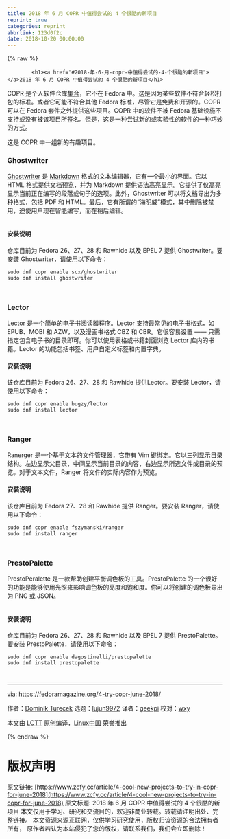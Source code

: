 ```yaml
---
title: 2018 年 6 月 COPR 中值得尝试的 4 个很酷的新项目
reprint: true
categories: reprint
abbrlink: 123d0f2c
date: 2018-10-20 00:00:00
---
```


{% raw %}

            <h1><a href="#2018-年-6-月-copr-中值得尝试的-4-个很酷的新项目"></a>2018 年 6 月 COPR 中值得尝试的 4 个很酷的新项目</h1>
<p>COPR 是个人软件仓库<a href="https://copr.fedorainfracloud.org/">集合</a>，它不在 Fedora 中。这是因为某些软件不符合轻松打包的标准。或者它可能不符合其他 Fedora 标准，尽管它是免费和开源的。COPR 可以在 Fedora 套件之外提供这些项目。COPR 中的软件不被 Fedora 基础设施不支持或没有被该项目所签名。但是，这是一种尝试新的或实验性的软件的一种巧妙的方式。</p>
<p>这是 COPR 中一组新的有趣项目。</p>
<h3><a href="#ghostwriter"></a>Ghostwriter</h3>
<p><a href="http://wereturtle.github.io/ghostwriter/">Ghostwriter</a> 是 <a href="https://daringfireball.net/">Markdown</a> 格式的文本编辑器，它有一个最小的界面。它以 HTML 格式提供文档预览，并为 Markdown 提供语法高亮显示。它提供了仅高亮显示当前正在编写的段落或句子的选项。此外，Ghostwriter 可以将文档导出为多种格式，包括 PDF 和 HTML。最后，它有所谓的“海明威”模式，其中删除被禁用，迫使用户现在智能编写，而在稍后编辑。</p>
<p><a href="https://camo.githubusercontent.com/26500a6301ba6a67dfc87f2daa9906cbae137c3b/68747470733a2f2f6665646f72616d6167617a696e652e6f72672f77702d636f6e74656e742f75706c6f6164732f323031382f30352f67686f73747772697465722e706e67"><img src="https://p0.ssl.qhimg.com/t01695d6bdaaaacb11f.png" alt=""></a></p>
<h4><a href="#安装说明"></a>安装说明</h4>
<p>仓库目前为 Fedora 26、27、28 和 Rawhide 以及 EPEL 7 提供 Ghostwriter。要安装 Ghostwriter，请使用以下命令：</p>
<pre><code class="hljs mipsasm">sudo dnf copr enable <span class="hljs-keyword">scx/ghostwriter
</span>sudo dnf <span class="hljs-keyword">install </span>ghostwriter

</code></pre><h3><a href="#lector"></a>Lector</h3>
<p><a href="https://github.com/BasioMeusPuga/Lector">Lector</a> 是一个简单的电子书阅读器程序。Lector 支持最常见的电子书格式，如 EPUB、MOBI 和 AZW，以及漫画书格式 CBZ 和 CBR。它很容易设置 —— 只需指定包含电子书的目录即可。你可以使用表格或书籍封面浏览 Lector 库内的书籍。Lector 的功能包括书签、用户自定义标签和内置字典。<a href="https://camo.githubusercontent.com/6908e84648e4734d0c4938d00a038983708c3bb9/68747470733a2f2f6665646f72616d6167617a696e652e6f72672f77702d636f6e74656e742f75706c6f6164732f323031382f30352f6c6563746f722e706e67"><img src="https://p0.ssl.qhimg.com/t013b1aa1568861340a.png" alt=""></a></p>
<h4><a href="#安装说明-1"></a>安装说明</h4>
<p>该仓库目前为 Fedora 26、27、28 和 Rawhide 提供Lector。要安装 Lector，请使用以下命令：</p>
<pre><code class="hljs mipsasm">sudo dnf copr enable <span class="hljs-keyword">bugzy/lector
</span>sudo dnf <span class="hljs-keyword">install </span>lector

</code></pre><h3><a href="#ranger"></a>Ranger</h3>
<p>Ranerger 是一个基于文本的文件管理器，它带有 Vim 键绑定。它以三列显示目录结构。左边显示父目录，中间显示当前目录的内容，右边显示所选文件或目录的预览。对于文本文件，Ranger 将文件的实际内容作为预览。<a href="https://camo.githubusercontent.com/773eb2ecac30c7bfe79c8edee1bdd5f1164a6a21/68747470733a2f2f6665646f72616d6167617a696e652e6f72672f77702d636f6e74656e742f75706c6f6164732f323031382f30352f72616e6765722e706e67"><img src="https://p0.ssl.qhimg.com/t01b46921dd5f7c0f66.png" alt=""></a></p>
<h4><a href="#安装说明-2"></a>安装说明</h4>
<p>该仓库目前为 Fedora 27、28 和 Rawhide 提供 Ranger。要安装 Ranger，请使用以下命令：</p>
<pre><code class="hljs routeros">sudo dnf copr <span class="hljs-builtin-name">enable</span> fszymanski/ranger
sudo dnf install ranger

</code></pre><h3><a href="#prestopalette"></a>PrestoPalette</h3>
<p>PrestoPeralette 是一款帮助创建平衡调色板的工具。PrestoPalette 的一个很好的功能是能够使用光照来影响调色板的亮度和饱和度。你可以将创建的调色板导出为 PNG 或 JSON。</p>
<p><a href="https://camo.githubusercontent.com/e03f52300991127f145ade6acf6c55fe5e27aa45/68747470733a2f2f6665646f72616d6167617a696e652e6f72672f77702d636f6e74656e742f75706c6f6164732f323031382f30352f70726573746f70616c657474652e706e67"><img src="https://p0.ssl.qhimg.com/t0135748f99e21319d9.png" alt=""></a></p>
<h4><a href="#安装说明-3"></a>安装说明</h4>
<p>仓库目前为 Fedora 26、27、28 和 Rawhide 以及 EPEL 7 提供 PrestoPalette。要安装 PrestoPalette，请使用以下命令：</p>
<pre><code class="hljs routeros">sudo dnf copr <span class="hljs-builtin-name">enable</span> dagostinelli/prestopalette
sudo dnf install prestopalette

</code></pre><hr>
<p>via: <a href="https://fedoramagazine.org/4-try-copr-june-2018/">https://fedoramagazine.org/4-try-copr-june-2018/</a></p>
<p>作者：<a href="https://fedoramagazine.org">Dominik Turecek</a> 选题：<a href="https://github.com/lujun9972">lujun9972</a> 译者：<a href="https://github.com/geekpi">geekpi</a> 校对：<a href="https://github.com/wxy">wxy</a></p>
<p>本文由 <a href="https://github.com/LCTT/TranslateProject">LCTT</a> 原创编译，<a href="https://linux.cn/">Linux中国</a> 荣誉推出</p>

          
{% endraw %}

# 版权声明
原文链接: [https://www.zcfy.cc/article/4-cool-new-projects-to-try-in-copr-for-june-2018](https://www.zcfy.cc/article/4-cool-new-projects-to-try-in-copr-for-june-2018)
原文标题: 2018 年 6 月 COPR 中值得尝试的 4 个很酷的新项目
本文仅用于学习、研究和交流目的，欢迎非商业转载。转载请注明出处、完整链接。
本文资源来源互联网，仅供学习研究使用，版权归该资源的合法拥有者所有，
原作者若认为本站侵犯了您的版权，请联系我们，我们会立即删除！

